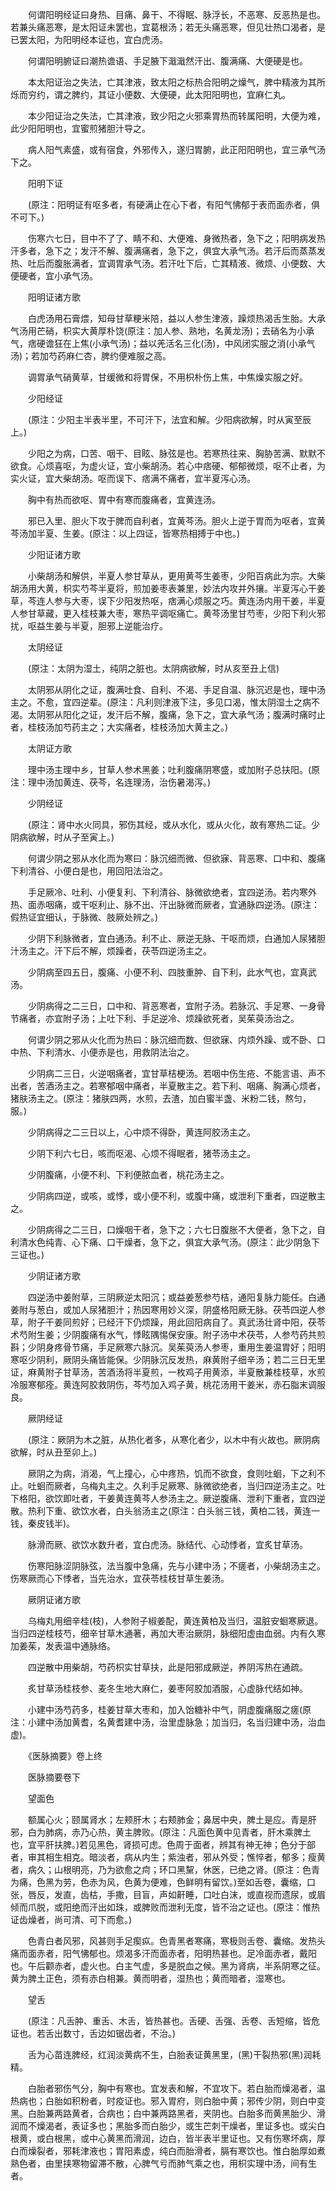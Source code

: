 <!-- { "loadSidebar": true } -->
　　何谓阳明经证曰身热、目痛、鼻干、不得眠、脉浮长，不恶寒、反恶热是也。若兼头痛恶寒，是太阳证未罢也，宜葛根汤；若无头痛恶寒，但见壮热口渴者，是已罢太阳，为阳明经本证也，宜白虎汤。

　　何谓阳明腑证曰潮热谵语、手足腋下濈濈然汗出、腹满痛、大便硬是也。

　　本太阳证治之失法，亡其津液，致太阳之标热合阳明之燥气，脾中精液为其所烁而穷约，谓之脾约，其证小便数、大便硬，此太阳阳明也，宜麻仁丸。

　　本少阳证治之失法，亡其津液，致少阳之火邪乘胃热而转属阳明，大便为难，此少阳阳明也，宜蜜煎猪胆汁导之。

　　病人阳气素盛，或有宿食，外邪传入，遂归胃腑，此正阳阳明也，宜三承气汤下之。

　　阳明下证

　　(原注：阳明证有呕多者，有硬满止在心下者，有阳气怫郁于表而面赤者，俱不可下。)

　　伤寒六七日，目中不了了、睛不和、大便难、身微热者，急下之；阳明病发热汗多者，急下之；发汗不解、腹满痛者，急下之，俱宜大承气汤。若汗后而蒸蒸发热、吐后而腹胀满者，宜调胃承气汤。若汗吐下后，亡其精液、微烦、小便数、大便硬者，宜小承气汤。

　　阳明证诸方歌

　　白虎汤用石膏煨，知母甘草粳米陪，益以人参生津液，躁烦热渴舌生胎。大承气汤用芒硝，枳实大黄厚朴饶(原注：加人参、熟地，名黄龙汤)；去硝名为小承气，痞硬谵狂在上焦(小承气汤)；益以羌活名三化(汤)，中风闭实服之消(小承气汤)；若加芍药麻仁杏，脾约便难服之高。

　　调胃承气硝黄草，甘缓微和将胃保，不用枳朴伤上焦，中焦燥实服之好。

　　少阳经证

　　(原注：少阳主半表半里，不可汗下，法宜和解。少阳病欲解，时从寅至辰上。)

　　少阳之为病，口苦、咽干、目眩、脉弦是也。若寒热往来、胸胁苦满、默默不欲食。心烦喜呕，为虚火证，宜小柴胡汤。若心中痞硬、郁郁微烦，呕不止者，为实火证，宜大柴胡汤。呕而误下、痞满不痛者，宜半夏泻心汤。

　　胸中有热而欲呕、胃中有寒而腹痛者，宜黄连汤。

　　邪已入里、胆火下攻于脾而自利者，宜黄芩汤。胆火上逆于胃而为呕者，宜黄芩汤加半夏、生姜。(原注：以上四证，皆寒热相搏于中也。)

　　少阳证诸方歌

　　小柴胡汤和解供，半夏人参甘草从，更用黄芩生姜枣，少阳百病此为宗。大柴胡汤用大黄，枳实芍芩半夏将，煎加姜枣表兼里，妙法内攻并外攘。半夏泻心干姜草，芩连人参与大枣，误下少阳发热呕，痞满心烦服之巧。黄连汤内用干姜，半夏人参甘草藏，更入桂枝兼大枣，寒热平调呕痛亡。黄芩汤里甘芍枣，少阳下利火邪扰，呕益生姜与半夏，胆邪上逆能治疗。

　　太阴经证

　　(原注：太阴为湿土，纯阴之脏也。太阴病欲解，时从亥至丑上信)

　　太阴邪从阴化之证，腹满吐食、自利、不渴、手足自温、脉沉迟是也，理中汤主之。不愈，宜四逆辈。(原注：凡利则津液下注，多见口渴，惟太阴湿土之病不渴。太阴邪从阳化之证，发汗后不解，腹痛，急下之，宜大承气汤；腹满时痛时止者，桂枝汤加芍药主之；大实痛者，桂枝汤加大黄主之。)

　　太阴证方歌

　　理中汤主理中乡，甘草人参术黑姜；吐利腹痛阴寒盛，或加附子总扶阳。(原注：理中汤加黄连、茯芩，名连理汤，治伤暑渴泻。)

　　少阴经证

　　(原注：肾中水火同具，邪伤其经，或从水化，或从火化，故有寒热二证。少阴病欲解，时从子至寅上。)

　　何谓少阴之邪从水化而为寒曰：脉沉细而微、但欲寐、背恶寒、口中和、腹痛下利清谷、小便白是也，用回阳法治之。

　　手足厥冷、吐利、小便复利、下利清谷、脉微欲绝者，宜四逆汤。若内寒外热、面赤咽痛，或干呕利止、脉不出、汗出脉微而厥者，宜通脉四逆汤。(原注：假热证宜细认，于脉微、肢厥处辨之。)

　　少阴下利脉微者，宜白通汤。利不止、厥逆无脉、干呕而烦，白通加人尿猪胆汁汤主之。汗下后不解，烦躁者，茯苓四逆汤主之。

　　少阴病至四五日，腹痛、小便不利、四肢重肿、自下利，此水气也，宜真武汤。

　　少阴病得之二三日，口中和、背恶寒者，宜附子汤。若脉沉、手足寒、一身骨节痛者，亦宜附子汤；上吐下利、手足逆冷、烦躁欲死者，吴茱萸汤治之。

　　何谓少阴之邪从火化而为热曰：脉沉细而数、但欲寐、内烦外躁、或不卧、口中热、下利清水、小便赤是也，用救阴法治之。

　　少阴病二三日，火逆咽痛者，宜甘草桔梗汤。若咽中伤生疮、不能言语、声不出者，苦酒汤主之。若寒郁咽中痛者，半夏散主之。若下利、咽痛、胸满心烦者，猪肤汤主之。(原注：猪肤四两，水煎，去渣，加白蜜半盏、米粉二钱，熬匀，服。)

　　少阴病得之二三日以上，心中烦不得卧，黄连阿胶汤主之。

　　少阴下利六七日，咳而呕渴、心烦不得眠者，猪苓汤主之。

　　少阴腹痛，小便不利、下利便脓血者，桃花汤主之。

　　少阴病四逆，或咳，或悸，或小便不利，或腹中痛，或泄利下重者，四逆散主之。

　　少阴病得之二三日，口燥咽干者，急下之；六七日腹胀不大便者，急下之，自利清水色纯青、心下痛、口干燥者，急下之，俱宜大承气汤。(原注：此少阴急下三证也。)

　　少阴证诸方歌

　　四逆汤中姜附草，三阴厥逆太阳沉；或益姜葱参芍桔，通阳复脉力能任。白通姜附与葱白，或加人尿猪胆汁；热因寒用妙义深，阴盛格阳厥无脉。茯苓四逆人参草，附子干姜同煎好；已经汗下仍烦躁，用此回阳病自了。真武汤壮肾中阳，茯苓术芍附生姜；少阴腹痛有水气，悸眩隅惕保安康。附子汤中术茯苓，人参芍药共煎斟；少阴身疼骨节痛，手足厥寒六脉沉。吴茱萸汤人参枣，重用生姜温胃好；阳明寒呕少阴利，厥阴头痛皆能保。少阴脉沉反发热，麻黄附子细辛汤；若二三日无里证，麻黄附子甘草汤，苦酒汤将半夏煎，一枚鸡子用黄添，半夏散兼桂枝草，水煎冷服寒郁痊。黄连阿胶救阴伤，芩芍加入鸡子黄，桃花汤用干姜米，赤石脂末调服良。

　　厥阴经证

　　(原注：厥阴为木之脏，从热化者多，从寒化者少，以木中有火故也。厥阴病欲解，时从丑至卯上。)

　　厥阴之为病，消渴，气上撞心，心中疼热，饥而不欲食，食则吐蛔，下之利不止。吐蛔而厥者，乌梅丸主之。久利手足厥寒、脉微欲绝者，当归四逆汤主之。吐下格阳，欲饮即吐者，干姜黄连黄芩人参汤主之。厥逆腹痛、泄利下重者，宜四逆散。热利下重、欲饮水者，白头翁汤主之(原注：白头翁三钱，黄柏二钱，黄连一钱，秦皮钱半)。

　　脉滑而厥、欲饮水数升者，宜白虎汤。脉结代、心动悸者，宜炙甘草汤。

　　伤寒阳脉涩阴脉弦，法当腹中急痛，先与小建中汤；不瘥者，小柴胡汤主之。伤寒厥而心下悸者，当先治水，宜茯苓桂枝甘草生姜汤。

　　厥阴证诸方歌

　　乌梅丸用细辛桂(枝)，人参附子椒姜配，黄连黄柏及当归，温脏安蛔寒厥退。当归四逆桂枝芍，细辛甘草木通著，再加大枣治厥阴，脉细阳虚由血弱。内有久寒加姜茱，发表温中通脉络。

　　四逆散中用柴胡，芍药枳实甘草扶，此是阳邪成厥逆，养阴泻热在通疏。

　　炙甘草汤桂枝参、麦冬生地大麻仁，姜枣阿胶加酒服，心虚脉代结如神。

　　小建中汤芍药多，桂姜甘草大枣和，加入饴糖补中气，阴虚腹痛服之瘥(原注：小建中汤加黄耆，名黄耆建中汤，治里虚脉急；加当归，名当归建中汤，治血虚)。

　　《医脉摘要》卷上终

　　医脉摘要卷下

　　望面色

　　额属心火；颐属肾水；左颊肝木；右颊肺金；鼻居中央，脾土是应。青是肝邪，白为肺病，赤乃心热，黄主脾败。(原注：凡面色黄中见青者，肝木乘脾土也，宜平肝扶脾。)若见黑色，肾损可虑。色周于面者，辨其有神无神；色分于部者，审其相生相克。暗淡者，病从内生；紫浊者，邪从外受；憔悴者，郁多；瘦黄者，病久；山根明亮，乃为欲愈之疴；环口黑黧，休医，已绝之肾。(原注：色青为痛，色黑为劳，色赤为风，色黄为便难，色鲜明有留饮。)至如舌卷，囊缩，口张，唇反，发直，齿枯，手撒，目盲，声如鼾睡，口吐白沫，或直视而遗尿，或眉倾而爪脱，或阳绝而汗出如珠，或脾败而泄利无度，皆不治之证也。(原注：惟热证齿燥者，尚可清、可下而愈。)

　　色青白者风邪，风甚则手足瘈疭。色青黑者寒痛，寒极则舌卷、囊缩。发热头痛而面赤者，阳气怫郁也。烦渴多汗而面赤者，阳明热甚也。足冷面赤者，戴阳也。午后颧赤者，虚火也。白主气虚，多是脱血之候。黑为肾病，半系阴寒之征。黄为脾土正色，须有赤白相兼。黄而明者，湿热也；黄而暗者，湿寒也。

　　望舌

　　(原注：凡舌肿、重舌、木舌，皆热甚也。舌硬、舌强、舌卷、舌短缩，皆危证也。若舌出数寸，舌边如锯齿者，不治。)

　　舌为心苗连脾经，红润淡黄病不生，白胎表证黄黑里，(黑)干裂热邪(黑)润耗精。

　　白胎者邪伤气分，胸中有寒也。宜发表和解，不宜攻下。若白胎而燥渴者，温热病也；白胎如积粉者，时疫证也。邪入胃府，则白胎中黄；邪传少阴，则白中变黑。白胎兼两路黄者，合病也；白中兼两路黑者，夹阴也。白胎多而黄黑胎少、滑润而不燥渴者，表证多也；黑胎多而白胎少，或生芒刺干燥者，里证多也。或尖白根黄，或白根黑，或中心黄黑而滑润，边白，皆半表半里证也。又有伤寒坏病，厚白而燥裂者，邪耗津液也；胃阳素虚，纯白而胎滑者，膈有寒饮也。惟白胎厚如煮熟色者，由里挟寒物留滞不散，心脾气亏而肺气乘之也，用枳实理中汤，间有生者。

